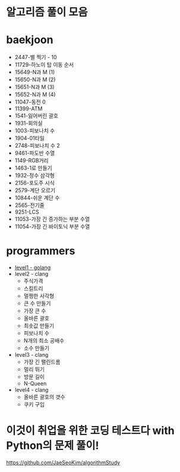 # 알고리즘 풀이 모음

# baekjoon

- 2447-별 찍기 - 10
- 11729-하노이 탑 이동 순서
- 15649-N과 M (1)
- 15650-N과 M (2)
- 15651-N과 M (3)
- 15652-N과 M (4)
- 11047-동전 0
- 11399-ATM
- 1541-잃어버린 괄호
- 1931-회의실
- 1003-피보나치 수
- 1904-01타일
- 2748-피보나치 수 2
- 9461-파도반 수열
- 1149-RGB거리
- 1463-1로 만들기
- 1932-정수 삼각형
- 2156-포도주 시식
- 2579-계단 오르기
- 10844-쉬운 계단 수
- 2565-전기줄
- 9251-LCS
- 11053-가장 긴 증가하는 부분 수열
- 11054-가장 긴 바이토닉 부분 수열

# programmers

- [level1 - golang](https://github.com/JaeSeoKim/learngo/tree/master/programmers/level1)
- level2 - clang
  - 주식가격
  - 스킬트리
  - 멀쩡한 사각형
  - 큰 수 만들기
  - 가장 큰 수
  - 올바른 괄호
  - 최솟값 만들기
  - 피보나치 수
  - N개의 최소 공배수
  - 소수 만들기
- level3 - clang
  - 가장 긴 팰린드롬
  - 멀리 뛰기
  - 방문 길이
  - N-Queen
- level4 - clang
  - 올바른 괄호의 갯수
  - 쿠키 구입

# 이것이 취업을 위한 코딩 테스트다 with Python의 문제 풀이!

https://github.com/JaeSeoKim/algorithmStudy
